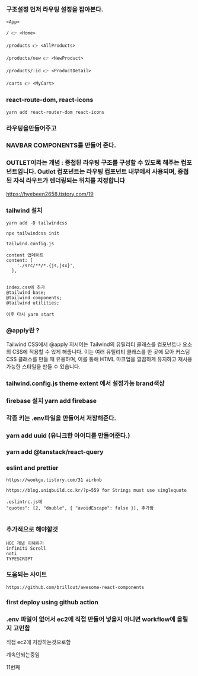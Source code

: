 ### 구조설정 먼저 라우팅 설정을 잡아본다.

```
<App>

/ 👉 <Home>

/products 👉 <AllProducts>

/products/new 👉 <NewProduct>

/products/:id 👉 <ProductDetail>

/carts 👉 <MyCart>
```

### react-route-dom, react-icons

```
yarn add react-router-dom react-icons

```

### 라우팅을만들어주고

### NAVBAR COMPONENTS를 만들어 준다.

### OUTLET이라는 개념 : 중첩된 라우팅 구조를 구성할 수 있도록 해주는 컴포넌트입니다. Outlet 컴포넌트는 라우팅 컴포넌트 내부에서 사용되며, 중첩된 자식 라우트가 렌더링되는 위치를 지정합니다

https://hyebeen2658.tistory.com/19

### tailwind 설치

```
yarn add -D tailwindcss

npx tailwindcss init

tailwind.config.js

content 업데이트
content: [
    './src/**/*.{js,jsx}',
  ],


index.css에 추가
@tailwind base;
@tailwind components;
@tailwind utilities;

이후 다시 yarn start

```

### @apply란 ?

Tailwind CSS에서 @apply 지시어는 Tailwind의 유틸리티 클래스를 컴포넌트나 요소의 CSS에 적용할 수 있게 해줍니다. 이는 여러 유틸리티 클래스를 한 곳에 모아 커스텀 CSS 클래스를 만들 때 유용하며, 이를 통해 HTML 마크업을 깔끔하게 유지하고 재사용 가능한 스타일을 만들 수 있습니다.

### tailwind.config.js theme extent 에서 설정가능 brand색상

### firebase 설치 yarn add firebase

### 각종 키는 .env파일을 만들어서 저장해준다.

### yarn add uuid (유니크한 아이디를 만들어준다.)



### yarn add @tanstack/react-query   



### eslint  and prettier 

```
https://wookgu.tistory.com/31 airbnb

https://blog.uniqbuild.co.kr/?p=559 for Strings must use singlequote

.eslintrc.js에 
"quotes": [2, "double", { "avoidEscape": false }], 추가함 
 
```



### 추가적으로 해야할것 
``` 
HOC 개념 이해하기 
infiniti Scroll
noti 
TYPESCRIPT
```


### 도움되는 사이트 
```
https://github.com/brillout/awesome-react-components
```

### first deploy using github action


### .env 파일이 없어서 ec2에 직접 만들어 넣을지 아니면 workflow에 올릴지 고민함 
직접 ec2에 저장하는것으로함 

계속안되는중임 

11번째 

